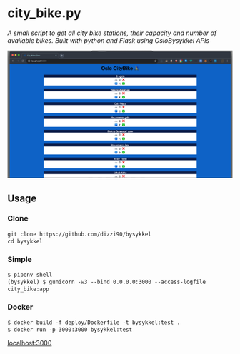 # city_bike.py
_A small script to get all city bike stations, their capacity and number of available bikes. Built with python and Flask using OsloBysykkel APIs_

![](city_bike_screenshot.png)

## Usage

### Clone
````shell
git clone https://github.com/dizzi90/bysykkel
cd bysykkel
````

### Simple
````shell
$ pipenv shell
(bysykkel) $ gunicorn -w3 --bind 0.0.0.0:3000 --access-logfile city_bike:app
````

### Docker
````shell
$ docker build -f deploy/Dockerfile -t bysykkel:test .
$ docker run -p 3000:3000 bysykkel:test
````

[localhost:3000](http://localhost:3000/)
